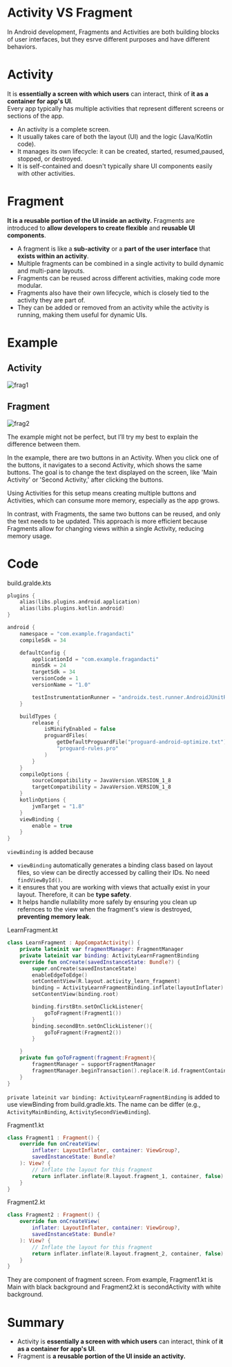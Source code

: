 # Activity VS Fragment
In Android development, Fragments and Activities are both building blocks of user interfaces, but they esrve different purposes and have different behaviors.

# Activity
 It is **essentially a screen with which users** can interact, think of **it as a container for app's UI**.  
 Every app typically has multiple activities that represent different screens or sections of the app.
- An activity is a complete screen.
- It usually takes care of both the layout (UI) and the logic (Java/Kotlin code).
- It manages its own lifecycle: it can be created, started, resumed,paused, stopped, or destroyed.
- It is self-contained and doesn't typically share UI components easily with other activities.

# Fragment
**It is a reusable portion of the UI inside an activity.** 
Fragments are introduced to **allow developers to create flexible** and **reusable UI components**.
- A fragment is like a **sub-activity** or a **part of the user interface** that **exists within an activity**.
- Multiple fragments can be combined in a single activity to build dynamic and multi-pane layouts.
- Fragments can be reused across different activities, making code more modular.
- Fragments also have their own lifecycle, which is closely tied to the activity they are part of.
- They can be added or removed from an activity while the activity is running, making them useful for dynamic UIs.

# Example
## Activity
![frag1](https://github.com/user-attachments/assets/7dd86113-f679-4021-8381-a1febc4000e6)

## Fragment
![frag2](https://github.com/user-attachments/assets/cd7dda19-a5b8-4367-94ff-2d0c32a68970)

The example might not be perfect, but I’ll try my best to explain the difference between them.  

In the example, there are two buttons in an Activity. When you click one of the buttons, it navigates to a second Activity, which shows the same buttons. The goal is to change the text displayed on the screen, like 'Main Activity' or 'Second Activity,' after clicking the buttons.  

Using Activities for this setup means creating multiple buttons and Activities, which can consume more memory, especially as the app grows.  

In contrast, with Fragments, the same two buttons can be reused, and only the text needs to be updated. This approach is more efficient because Fragments allow for changing views within a single Activity, reducing memory usage.  


# Code
build.gralde.kts
```kts
plugins {
    alias(libs.plugins.android.application)
    alias(libs.plugins.kotlin.android)
}

android {
    namespace = "com.example.fragandacti"
    compileSdk = 34

    defaultConfig {
        applicationId = "com.example.fragandacti"
        minSdk = 24
        targetSdk = 34
        versionCode = 1
        versionName = "1.0"

        testInstrumentationRunner = "androidx.test.runner.AndroidJUnitRunner"
    }

    buildTypes {
        release {
            isMinifyEnabled = false
            proguardFiles(
                getDefaultProguardFile("proguard-android-optimize.txt"),
                "proguard-rules.pro"
            )
        }
    }
    compileOptions {
        sourceCompatibility = JavaVersion.VERSION_1_8
        targetCompatibility = JavaVersion.VERSION_1_8
    }
    kotlinOptions {
        jvmTarget = "1.8"
    }
    viewBinding {
        enable = true
    }
}
```
`viewBinding` is added because
 - `viewBinding` automatically generates a binding class based on layout files, so view can be directly accessed by calling their IDs. No need `findViewById()`.
 - it ensures that you are working with views that actually exist in your layout. Therefore, it can be **type safety**.
 - It helps handle nullability more safely by ensuring you clean up refernces to the view when the fragment's view is destroyed, **preventing memory leak**.

LearnFragment.kt
```kt
class LearnFragment : AppCompatActivity() {
    private lateinit var fragmentManager: FragmentManager
    private lateinit var binding: ActivityLearnFragmentBinding
    override fun onCreate(savedInstanceState: Bundle?) {
        super.onCreate(savedInstanceState)
        enableEdgeToEdge()
        setContentView(R.layout.activity_learn_fragment)
        binding = ActivityLearnFragmentBinding.inflate(layoutInflater)
        setContentView(binding.root)

        binding.firstBtn.setOnClickListener{
            goToFragment(Fragment1())
        }
        binding.secondBtn.setOnClickListener(){
            goToFragment(Fragment2())
        }

    }
    private fun goToFragment(fragment:Fragment){
        fragmentManager = supportFragmentManager
        fragmentManager.beginTransaction().replace(R.id.fragmentContainer, fragment).commit()
    }
}
```
`private lateinit var binding: ActivityLearnFragmentBinding` is added to use viewBinding from build.gradle.kts. The name can be differ (e.g., `ActivityMainBinding`, `ActivitySecondViewBinding`).

Fragment1.kt
```kt
class Fragment1 : Fragment() {
    override fun onCreateView(
        inflater: LayoutInflater, container: ViewGroup?,
        savedInstanceState: Bundle?
    ): View? {
        // Inflate the layout for this fragment
        return inflater.inflate(R.layout.fragment_1, container, false)
    }
}
```
Fragment2.kt
```kt
class Fragment2 : Fragment() {
    override fun onCreateView(
        inflater: LayoutInflater, container: ViewGroup?,
        savedInstanceState: Bundle?
    ): View? {
        // Inflate the layout for this fragment
        return inflater.inflate(R.layout.fragment_2, container, false)
    }
}
```
They are component of fragment screen. From example, Fragment1.kt is Main with black background and Fragment2.kt is secondActivity with white background.

# Summary
- Activity is **essentially a screen with which users** can interact, think of **it as a container for app's UI**.
- Fragment is **a reusable portion of the UI inside an activity.** 
